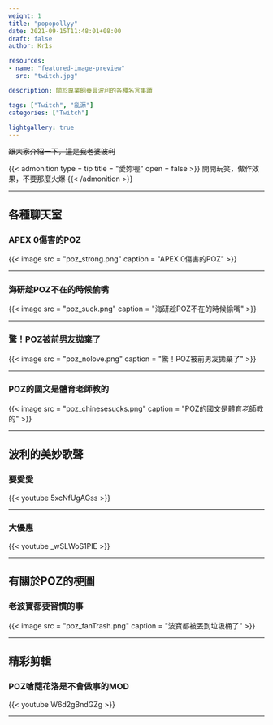 ```yaml
---
weight: 1
title: "popopollyy"
date: 2021-09-15T11:48:01+08:00
draft: false
author: Kr1s

resources:
- name: "featured-image-preview"
  src: "twitch.jpg"

description: 關於專業飼養員波利的各種名言事蹟

tags: ["Twitch", "亂源"]
categories: ["Twitch"]

lightgallery: true
---
```



<!--more-->

~~跟大家介紹一下，這是我老婆波利~~

{{< admonition type = tip title = "愛妳喔" open = false >}}
開開玩笑，做作效果，不要那麼火爆
{{< /admonition >}}
 
--- 
## 各種聊天室
### APEX 0傷害的POZ

{{< image src = "poz_strong.png" caption = "APEX 0傷害的POZ" >}}

---

### 海研趁POZ不在的時候偷嘴

{{< image src = "poz_suck.png" caption = "海研趁POZ不在的時候偷嘴" >}}

---

### 驚！POZ被前男友拋棄了

{{< image src = "poz_nolove.png" caption = "驚！POZ被前男友拋棄了" >}}

---

### POZ的國文是體育老師教的

{{< image src = "poz_chinesesucks.png" caption = "POZ的國文是體育老師教的" >}}

---

## 波利的美妙歌聲

### 要愛愛
{{< youtube 5xcNfUgAGss >}}

---

### 大優惠
{{< youtube _wSLWoS1PIE >}}

---

## 有關於POZ的梗圖

### 老波寶都要習慣的事 

{{< image src = "poz_fanTrash.png" caption = "波寶都被丟到垃圾桶了" >}}

---

## 精彩剪輯

### POZ嗆隨花洛是不會做事的MOD
{{< youtube W6d2gBndGZg >}}

---